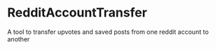 RedditAccountTransfer
=====================

A tool to transfer upvotes and saved posts from one reddit account to another
